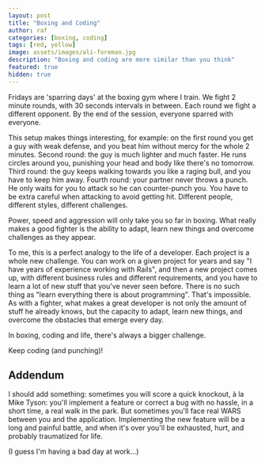 ```yaml
---
layout: post
title: "Boxing and Coding"
author: raf
categories: [boxing, coding]
tags: [red, yellow]
image: assets/images/ali-foreman.jpg
description: "Boxing and coding are more similar than you think"
featured: true
hidden: true
---
```


Fridays are 'sparring days' at the boxing gym where I train. We fight 2 minute rounds, with 30 seconds intervals in between. Each round we fight a different opponent. By the end of the session, everyone sparred with everyone.

This setup makes things interesting, for example: on the first round you get a guy with weak defense, and you beat him without mercy for the whole 2 minutes. Second round: the guy is much lighter and much faster. He runs circles around you, punishing your head and body like there's no tomorrow. Third round: the guy keeps walking towards you like a raging bull, and you have to keep him away. Fourth round: your partner never throws a punch. He only waits for you to attack so he can counter-punch you. You have to be extra careful when attacking to avoid getting hit. Different people, different styles, different challenges.

Power, speed and aggression will only take you so far in boxing. What really makes a good fighter is the ability to adapt, learn new things and overcome challenges as they appear.

To me, this is a perfect analogy to the life of a developer. Each project is a whole new challenge. You can work on a given project for years and say "I have years of experience working with Rails", and then a new project comes up, with different business rules and different requirements, and you have to learn a lot of new stuff that you've never seen before. There is no such thing as "learn everything there is about programming". That's impossible. As with a fighter, what makes a great developer is not only the amount of stuff he already knows, but the capacity to adapt, learn new things, and overcome the obstacles that emerge every day.

In boxing, coding and life, there's always a bigger challenge.

Keep coding (and punching)!

## Addendum

I should add something: sometimes you will score a quick knockout, à la Mike Tyson: you'll implement a feature or correct a bug with no hassle, in a short time, a real walk in the park. But sometimes you'll face real WARS between you and the application. Implementing the new feature will be a long and painful battle, and when it's over you'll be exhausted, hurt, and probably traumatized for life.

(I guess I'm having a bad day at work...)
